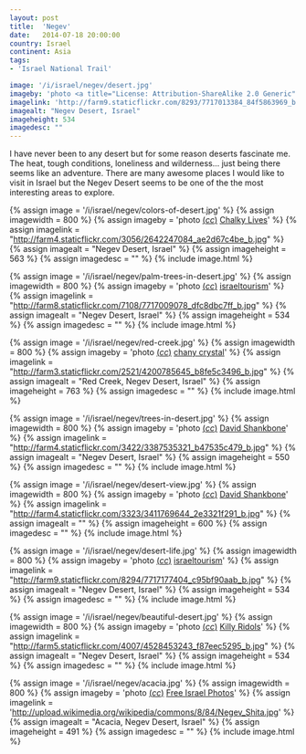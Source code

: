 ```yaml
---
layout: post
title:  'Negev'
date:   2014-07-18 20:00:00
country: Israel
continent: Asia
tags:
- 'Israel National Trail'

image: '/i/israel/negev/desert.jpg'
imageby: 'photo <a title="License: Attribution-ShareAlike 2.0 Generic" href="https://creativecommons.org/licenses/by-sa/2.0/">(<em>cc</em>)</a> <a href="http://www.flickr.com/photos/visitisrael/7717013384">israeltourism</a>'
imagelink: 'http://farm9.staticflickr.com/8293/7717013384_84f5863969_b.jpg'
imagealt: "Negev Desert, Israel"
imageheight: 534
imagedesc: ""
---
```

I have never been to any desert but for some reason deserts fascinate me. The heat, tough conditions, loneliness and wilderness... just being there seems like an adventure. There are many awesome places I would like to visit in Israel but the Negev Desert seems to be one of the the most interesting areas to explore.

<!-- img -->
{% assign image = '/i/israel/negev/colors-of-desert.jpg' %}
{% assign imagewidth = 800 %}
{% assign imageby = 'photo <a title="License: Attribution 2.0 Generic" href="https://creativecommons.org/licenses/by/2.0/">(<em>cc</em>)</a> <a href="http://www.flickr.com/photos/traitlinburke/2642247084">Chalky Lives</a>' %}
{% assign imagelink = "http://farm4.staticflickr.com/3056/2642247084_ae2d67c4be_b.jpg" %}
{% assign imagealt = "Negev Desert, Israel" %}
{% assign imageheight = 563 %}
{% assign imagedesc = "" %}
{% include image.html %}

{% assign image = '/i/israel/negev/palm-trees-in-desert.jpg' %}
{% assign imagewidth = 800 %}
{% assign imageby = 'photo <a title="License: Attribution-ShareAlike 2.0 Generic" href="https://creativecommons.org/licenses/by-sa/2.0/">(<em>cc</em>)</a> <a href="http://www.flickr.com/photos/visitisrael/7717009078/in/set-72157630913474720">israeltourism</a>' %}
{% assign imagelink = "http://farm8.staticflickr.com/7108/7717009078_dfc8dbc7ff_b.jpg" %}
{% assign imagealt = "Negev Desert, Israel" %}
{% assign imageheight = 534 %}
{% assign imagedesc = "" %}
{% include image.html %}

{% assign image = '/i/israel/negev/red-creek.jpg' %}
{% assign imagewidth = 800 %}
{% assign imageby = 'photo <a title="License: Attribution-NoDerivs 2.0 Generic" href="https://creativecommons.org/licenses/by-nd/2.0/">(<em>cc</em>)</a> <a href="http://www.flickr.com/photos/chanycrystal/4200785645">chany crystal</a>' %}
{% assign imagelink = "http://farm3.staticflickr.com/2521/4200785645_b8fe5c3496_b.jpg" %}
{% assign imagealt = "Red Creek, Negev Desert, Israel" %}
{% assign imageheight = 763 %}
{% assign imagedesc = "" %}
{% include image.html %}

{% assign image = '/i/israel/negev/trees-in-desert.jpg' %}
{% assign imagewidth = 800 %}
{% assign imageby = 'photo <a title="License: Attribution 2.0 Generic" href="https://creativecommons.org/licenses/by/2.0/">(<em>cc</em>)</a> <a href="http://www.flickr.com/photos/shankbone/3387535321">David Shankbone</a>' %}
{% assign imagelink = "http://farm4.staticflickr.com/3422/3387535321_b47535c479_b.jpg" %}
{% assign imagealt = "Negev Desert, Israel" %}
{% assign imageheight = 550 %}
{% assign imagedesc = "" %}
{% include image.html %}

{% assign image = '/i/israel/negev/desert-view.jpg' %}
{% assign imagewidth = 800 %}
{% assign imageby = 'photo <a title="License: Attribution 2.0 Generic" href="https://creativecommons.org/licenses/by/2.0/">(<em>cc</em>)</a> <a href="http://www.flickr.com/photos/shankbone/3411769644/in/set-72157615777449283">David Shankbone</a>' %}
{% assign imagelink = "http://farm4.staticflickr.com/3323/3411769644_2e3321f291_b.jpg" %}
{% assign imagealt = "" %}
{% assign imageheight = 600 %}
{% assign imagedesc = "" %}
{% include image.html %}

{% assign image = '/i/israel/negev/desert-life.jpg' %}
{% assign imagewidth = 800 %}
{% assign imageby = 'photo <a title="License: Attribution-ShareAlike 2.0 Generic" href="https://creativecommons.org/licenses/by-sa/2.0/">(<em>cc</em>)</a> <a href="http://www.flickr.com/photos/visitisrael/7717177404/in/set-72157630913474720">israeltourism</a>' %}
{% assign imagelink = "http://farm9.staticflickr.com/8294/7717177404_c95bf90aab_b.jpg" %}
{% assign imagealt = "Negev Desert, Israel" %}
{% assign imageheight = 534 %}
{% assign imagedesc = "" %}
{% include image.html %}

{% assign image = '/i/israel/negev/beautiful-desert.jpg' %}
{% assign imagewidth = 800 %}
{% assign imageby = 'photo <a title="License: Attribution-ShareAlike 2.0 Generic" href="https://creativecommons.org/licenses/by-sa/2.0/">(<em>cc</em>)</a> <a href="http://www.flickr.com/photos/k1llyrid0ls/4528453243">Killy Ridols</a>' %}
{% assign imagelink = "http://farm5.staticflickr.com/4007/4528453243_f87eec5295_b.jpg" %}
{% assign imagealt = "Negev Desert, Israel" %}
{% assign imageheight = 534 %}
{% assign imagedesc = "" %}
{% include image.html %}

{% assign image = '/i/israel/negev/acacia.jpg' %}
{% assign imagewidth = 800 %}
{% assign imageby = 'photo <a title="License: Attribution 3.0 Unported" href="http://creativecommons.org/licenses/by/3.0/deed.en">(<em>cc</em>)</a> <a href="http://commons.wikimedia.org/wiki/File%3ANegev_Shita.jpg">Free Israel Photos</a>' %}
{% assign imagelink = 'http://upload.wikimedia.org/wikipedia/commons/8/84/Negev_Shita.jpg' %}
{% assign imagealt = "Acacia, Negev Desert, Israel" %}
{% assign imageheight = 491 %}
{% assign imagedesc = "" %}
{% include image.html %}